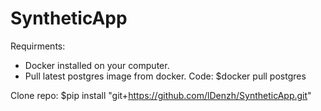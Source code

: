 # SyntheticApp

Requirments:

- Docker installed on your computer.
- Pull latest postgres image from docker. Code: $docker pull postgres


Clone repo:
$pip install "git+https://github.com/lDenzh/SyntheticApp.git"
